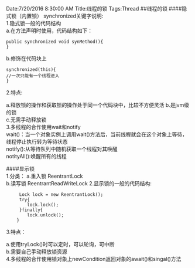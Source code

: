 Date:7/20/2016 8:30:00 AM 
Title:线程的锁
Tags:Thread
##线程的锁
####隐式锁（内置锁） 
synchronized关键字说明:   
1.隐式锁一般的代码结构  
a.在方法声明时使用，代码结构如下：

	public synchronized void synMethod(){
	}

b.修饰在代码块上

	synchronized(this){
	//一次只能有一个线程进入
	}
	
2.特点:

a.释放锁的操作和获取锁的操作处于同一个代码块中，比较不方便灵活
b.是jvm级的锁  
c.无需手动释放锁  
3.多线程的合作使用wait和notify  
wait()：当一个对象实例上调用wait()方法后，当前线程就会在这个对象上等待，线程停止执行转为等待状态  
notify():从等待队列中随机获取一个线程对其唤醒  
notityAll():唤醒所有的线程  

####显示锁  
1.分类：
a.重入锁  ReentrantLock   
b.读写锁  ReentrantReadWriteLock 
2.显示锁的一般的代码结构: 
 
		 Lock lock = new ReentrantLock();
 		 try{
	    	lock.lock();
		 }finally{
			lock.unlock();
		}  
3.特点： 

a.使用tryLock()时可以定时，可以轮询，可中断    
b.需要自己手动释放锁资源  
4.多线程的合作使用锁对象上newCondition返回对象的await()和singal()方法
